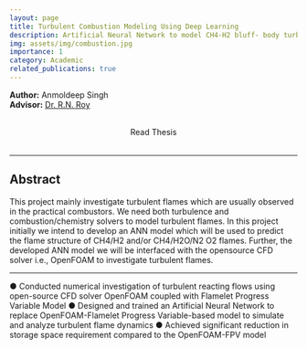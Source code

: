 ```yaml
---
layout: page
title: Turbulent Combustion Modeling Using Deep Learning
description: Artificial Neural Network to model CH4-H2 bluff- body turbulent combustion
img: assets/img/combustion.jpg
importance: 1
category: Academic
related_publications: true
---
```


**Author:** Anmoldeep Singh  
**Advisor:** [Dr. R.N. Roy](https://iitgoa.ac.in/SMS-faculty-profile/?uid=rudra&&exp=ME)

<div style="display: flex; justify-content: center; gap: 2rem; align-items: center; margin-bottom: 2rem;">

  <a href="/assets/pdf/BTech_Thesis.pdf" target="_blank" style="text-decoration: none; text-align: center;">
    <i class="fas fa-file-pdf fa-3x"></i><br>
    <span>Read Thesis</span>
  </a>

</div>

---

## **Abstract**

This project mainly investigate turbulent flames which are usually observed in the practical combustors. We need both turbulence and combustion/chemistry solvers to model turbulent flames. In this project initially we intend to develop an ANN model which will be used to predict the flame structure of CH4/H2 and/or CH4/H2O/N2 O2 flames. Further, the developed ANN model we will be interfaced with the opensource CFD solver i.e., OpenFOAM to investigate turbulent flames. 

---

● Conducted numerical investigation of turbulent reacting flows using open-source
CFD solver OpenFOAM coupled with Flamelet Progress Variable Model
● Designed and trained an Artificial Neural Network to replace OpenFOAM-Flamelet
Progress Variable-based model to simulate and analyze turbulent flame dynamics
● Achieved significant reduction in storage space requirement compared to the
OpenFOAM-FPV model
